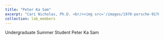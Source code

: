 ```yaml
---
title: "Peter Ka Sam"
excerpt: "Cari Nicholas, Ph.D. <br/><img src='/images/1970-porsche-9170-1.png'>"
collection: lab_members
---
```


Undergraduate Summer Student Peter Ka Sam